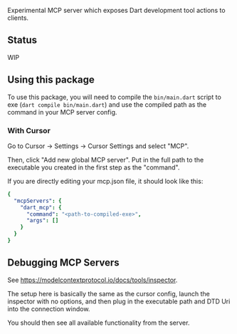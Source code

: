 Experimental MCP server which exposes Dart development tool actions to clients.

## Status

WIP

## Using this package

To use this package, you will need to compile the `bin/main.dart` script to exe
(`dart compile bin/main.dart`) and use the compiled path as the command in your
MCP server config.

### With Cursor

Go to Cursor -> Settings -> Cursor Settings and select "MCP".

Then, click "Add new global MCP server". Put in the full path to the executable
you created in the first step as the "command".

If you are directly editing your mcp.json file, it should look like this:

```yaml
{
  "mcpServers": {
    "dart_mcp": {
      "command": "<path-to-compiled-exe>",
      "args": []
    }
  }
}
```

## Debugging MCP Servers

See https://modelcontextprotocol.io/docs/tools/inspector.

The setup here is basically the same as the cursor config, launch the inspector
with no options, and then plug in the executable path and DTD Uri into the
connection window.

You should then see all available functionality from the server.
